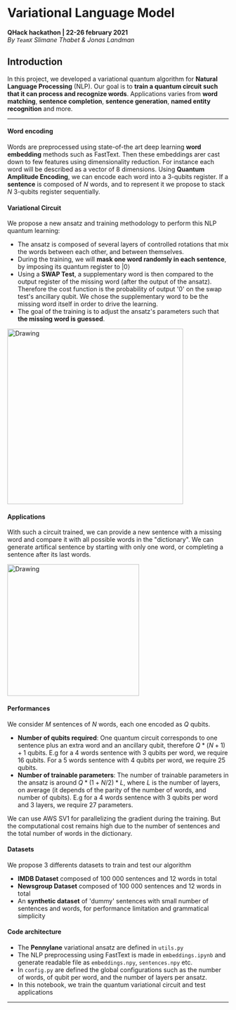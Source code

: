 # Variational Language Model
**QHack hackathon | 22-26 february 2021**\
*By `TeamX` Slimane Thabet & Jonas Landman* 


## Introduction
In this project, we developed a variational quantum algorithm for **Natural Language Processing** (NLP). Our goal is to **train a quantum circuit such that it can process and recognize words**. Applications varies from **word matching**, **sentence completion**, **sentence generation**, **named entity recognition** and more.

---
#### Word encoding
Words are preprocessed using state-of-the art deep learning **word embedding** methods such as FastText. Then these embeddings arer cast down to few features using dimensionality reduction. For instance each word will be described as a vector of 8 dimensions. Using **Quantum Amplitude Encoding**, we can encode each word into a 3-qubits register. If a **sentence** is composed of $N$ words, and to represent it we propose to stack $N$ 3-qubits register sequentially.

#### Variational Circuit
We propose a new ansatz and training methodology to perform this NLP quantum learning:  
- The ansatz is composed of several layers of controlled rotations that mix the words between each other, and between themselves. 
- During the training, we will **mask one word randomly in each sentence**, by imposing its quantum register to  $|0\rangle$
- Using a **SWAP Test**, a supplementary word is then compared to the output register of the missing word (after the output of the ansatz). Therefore the cost function is the probability of output '0' on the swap test's ancillary qubit. We chose the supplementary word to be the missing word itself in order to drive the learning. 
- The goal of the training is to adjust the ansatz's parameters such that **the missing word is guessed**. 

<img src="circuit.png" alt="Drawing" style="width: 400px;"/>


#### Applications
With such a circuit trained, we can provide a new sentence with a missing word and compare it with all possible words in the "dictionary". We can generate artifical sentence by starting with only one word, or completing a sentence after its last words. 

<img src="sentence_generation.png" alt="Drawing" style="width: 300px;"/>



#### Performances
We consider $M$ sentences of $N$ words, each one encoded as $Q$ qubits. 
- **Number of qubits required**: One quantum circuit corresponds to one sentence plus an extra word and an ancillary qubit, therefore $Q*(N+1)+1$ qubits. E.g for a 4 words sentence with 3 qubits per word, we require 16 qubits. For a 5 words sentence with 4 qubits per word, we require 25 qubits. 
- **Number of trainable parameters**: The number of trainable parameters in the ansatz is around $Q*(1+N/2)*L$, where $L$ is the number of layers, on average (it depends of the parity of the number of words, and number of qubits). E.g for a 4 words sentence with 3 qubits per word and 3 layers, we require 27 parameters.

We can use AWS SV1 for parallelizing the gradient during the training. But the computational cost remains high due to the number of sentences and the total number of words in the dictionary. 

#### Datasets
We propose 3 differents datasets to train and test our algorithm
- **IMDB Dataset** composed of 100 000 sentences and 12 words in total
- **Newsgroup Dataset** composed of 100 000 sentences and 12 words in total
- An **synthetic dataset** of 'dummy' sentences with small number of sentences and words, for performance limitation and grammatical simplicity


#### Code architecture
- The **Pennylane** variational ansatz are defined in `utils.py`
- The NLP preprocessing using FastText is made in `embeddings.ipynb` and generate readable file as `embeddings.npy`, `sentences.npy` etc.
- In `config.py` are defined the global configurations such as the number of words, of qubit per word, and the number of layers per ansatz.
- In this notebook, we train the quantum variational circuit and test applications

---